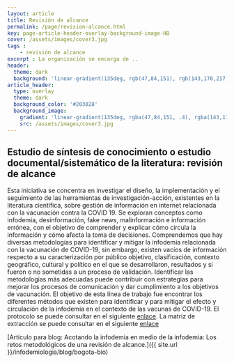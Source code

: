 ```yaml
---
layout: article
title: Revisión de alcance
permalink: /page/revision-alcance.html
key: page-article-header-overlay-background-image-HB
cover: /assets/images/cover3.jpg
tags : 
    - revisión de alcance
excerpt : La organización se encarga de ..
header:
  theme: dark
  background: 'linear-gradient(135deg, rgb(47,84,151), rgb(143,170,217))'
article_header:
  type: overlay
  theme: dark
  background_color: '#203028'
  background_image:
    gradient: 'linear-gradient(135deg, rgba(47,84,151, .4), rgba(143,170,217, .4))'
    src: /assets/images/cover3.jpg
---
```



<!--more-->

<style>
  .page__header .header__brand path {
    fill: rgba(255, 255, 255, .95);
  }
</style>

## Estudio de síntesis de conocimiento o estudio documental/sistemático de la literatura: revisión de alcance
Esta iniciativa se concentra en investigar el diseño, la implementación y el seguimiento de las herramientas de investigación-acción, existentes en la literatura científica, sobre gestión de información en internet relacionada con la vacunación contra la COVID 19. Se exploran conceptos como infodemia, desinformación, fake news, malinformación e información errónea, con el objetivo de comprender y explicar cómo circula la información y cómo afecta la toma de decisiones.
Comprendemos que hay diversas metodologías para identificar y mitigar la infodemia relacionada con la vacunación de COVID-19, sin embargo, existen vacíos de información respecto a su caracterización por público objetivo, clasificación, contexto geográfico, cultural y político en el que se desarrollaron, resultados y si fueron o no sometidas a un proceso de validación. Identificar las metodologías más adecuadas puede contribuir con estrategias para mejorar los procesos de comunicación y dar cumplimiento a los objetivos de vacunación.
El objetivo de esta línea de trabajo fue encontrar los diferentes métodos que existen para identificar y para mitigar el efecto y circulación de la infodemia en el contexto de las vacunas de COVID-19.
El protocolo se puede consultar en el siguiente [enlace](https://osf.io/67qh9).
La matriz de extracción se puede consultar en el siguiente [enlace](https://docs.google.com/spreadsheets/d/1dwEaQLVUVXVAI3EJtTD5qvgNn9z7tdPD/edit?usp=sharing&ouid=118396279039795313756&rtpof=true&sd=true)


[Artículo para blog: Acotando la infodemia en medio de la infodemia: Los retos metodológicos de una revisión de alcance.]({{ site.url }}/infodemiologia/blog/bogota-bio)
